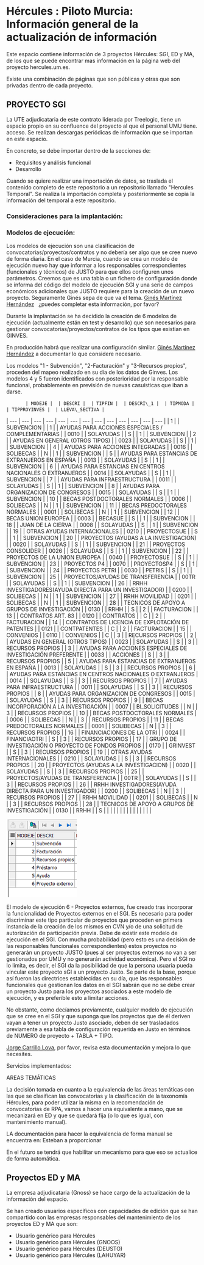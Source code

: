 # Hércules : Piloto Murcia: Información general de la actualización de información



Este espacio contiene información de 3 proyectos Hércules: SGI, ED y MA, de los que se puede encontrar mas información en la página web del proyecto hercules.um.es.

Existe una combinación de páginas que son públicas y otras que son privadas dentro de cada proyecto. 

## **PROYECTO SGI**

La UTE adjudicataria de este contrato liderada por Treelogic, tiene un espacio propio en su confluence del proyecto al que el personal UMU tiene. acceso. Se realizan descargas periódicas de información que se importan en este espacio. 

En concreto, se debe importar dentro de la secciones de:

* Requisitos y análisis funcional
* Desarrollo

Cuando se quiere realizar una importación de datos, se traslada el contenido completo de este repositorio a un repositorio llamado "Hercules Temporal". Se realiza la importación completa y posteriormente se copia la información del temporal a este repositorio.

### Consideraciones para la implantación:

### Modelos de ejecución:

Los modelos de ejecución son una clasificación de convocatorias/proyectos/contratos y no debería ser algo que se cree nuevo de forma diaria. En el caso de Murcia, cuando se crea un modelo de ejecución nuevo hay que informar a los responsables correspondientes (funcionales y técnicos) de JUSTO para que ellos configuren unos parámetros. Creemos que es una tabla o un fichero de configuración donde se informa del código del modelo de ejecución SGI y una serie de campos económicos adicionales que JUSTO requiere para la creación de un nuevo proyecto. Seguramente Ginés sepa de que va el tema. [Ginés Martínez Hernández](https://confluence.um.es/confluence/display/~gines.martinez@ticarum.es "https://confluence.um.es/confluence/display/~gines.martinez@ticarum.es")   ¿puedes completar esta información, por favor?

Durante la implantación se ha decidido la creación de 6 modelos de ejecución (actualmente están en test y desarrollo) que son necesarios para gestionar convocatorias/proyectos/contratos de los tipos que existian en GINVES. 

En producción habrá que realizar una configuración similar. [Ginés Martínez Hernández](https://confluence.um.es/confluence/display/~gines.martinez@ticarum.es "https://confluence.um.es/confluence/display/~gines.martinez@ticarum.es")  a documentar lo que considere necesario. 

Los modelos "1 \- Subvención", "2\-Facturación" y "3\-Recursos propios", proceden del mapeo realizado en su día de los datos de Ginves. Los modelos 4 y 5 fueron identificados con posterioridad por la responsable funcional, probablemente en previsión de nuevas casuísticas que iban a darse. 



           | MODEJE |  | DESCRI |  | TIPFIN |  | DESCRI\_1 |  | TIPMODA |  | TIPPROYINVES |  | LLEVA\_SECTIVA |
| --- | --- | --- | --- | --- | --- | --- | --- | --- | --- | --- | --- | --- |
| 1 |  | SUBVENCION |  | 1 |  | AYUDAS PARA ACCIONES ESPECIALES / COMPLEMENTARIAS |  | 0010 |  | SOLAYUDAS |  | S |
| 1 |  | SUBVENCION |  | 2 |  | AYUDAS EN GENERAL (OTROS TIPOS) |  | 0023 |  | SOLAYUDAS |  | S |
| 1 |  | SUBVENCION |  | 4 |  | AYUDAS PARA ACCIONES INTEGRADAS |  | 0016 |  | SOLIBECAS |  | N |
| 1 |  | SUBVENCION |  | 5 |  | AYUDAS PARA ESTANCIAS DE EXTRANJEROS EN ESPAÑA |  | 0013 |  | SOLAYUDAS |  | S |
| 1 |  | SUBVENCION |  | 6 |  | AYUDAS PARA ESTANCIAS EN CENTROS NACIONALES O EXTRANJEROS |  | 0014 |  | SOLAYUDAS |  | S |
| 1 |  | SUBVENCION |  | 7 |  | AYUDAS PARA INFRAESTRUCTURA |  | 0011 |  | SOLAYUDAS |  | S |
| 1 |  | SUBVENCION |  | 8 |  | AYUDAS PARA ORGANIZACION DE CONGRESOS |  | 0015 |  | SOLAYUDAS |  | S |
| 1 |  | SUBVENCION |  | 10 |  | BECAS POSTDOCTORALES NORMALES |  | 0006 |  | SOLIBECAS |  | N |
| 1 |  | SUBVENCION |  | 11 |  | BECAS PREDOCTORALES NORMALES |  | 0001 |  | SOLIBECAS |  | N |
| 1 |  | SUBVENCION |  | 12 |  | BECAS UNION EUROPEA |  | 0003 |  | BECASUE |  | S |
| 1 |  | SUBVENCION |  | 18 |  | JUAN DE LA CIERVA |  | 0008 |  | SOLAYUDAS |  | S |
| 1 |  | SUBVENCION |  | 19 |  | OTRAS AYUDAS INTERNACIONALES |  | 0210 |  | PROYECTOSUE |  | S |
| 1 |  | SUBVENCION |  | 20 |  | PROYECTOS (AYUDAS A LA INVESTIGACION) |  | 0020 |  | SOLAYUDAS |  | S |
| 1 |  | SUBVENCION |  | 21 |  | PROYECTOS CONSOLIDER |  | 0026 |  | SOLAYUDAS |  | S |
| 1 |  | SUBVENCION |  | 22 |  | PROYECTOS DE LA UNION EUROPEA |  | 0040 |  | PROYECTOSUE |  | S |
| 1 |  | SUBVENCION |  | 23 |  | PROYECTOS P4 |  | 0070 |  | PROYECTOSP4 |  | S |
| 1 |  | SUBVENCION |  | 24 |  | PROYECTOS PETRI |  | 0030 |  | PETRIS |  | S |
| 1 |  | SUBVENCION |  | 25 |  | PROYECTOS/AYUDAS DE TRANSFERENCIA |  | 00TR |  | SOLAYUDAS |  | S |
| 1 |  | SUBVENCION |  | 26 |  | RRHH INVESTIGADORES(AYUDA DIRECTA PARA UN INVESTIGADOR) |  | 0200 |  | SOLIBECAS |  | N |
| 1 |  | SUBVENCION |  | 27 |  | RRHH MOVILIDAD |  | 0201 |  | SOLIBECAS |  | N |
| 1 |  | SUBVENCION |  | 28 |  | TECNICOS DE APOYO A GRUPOS DE INVESTIGACIÓN |  | 0130 |  | RRHH |  | S |
| 2 |  | FACTURACION |  | 13 |  | CONTRATOS ART. 83 |  | 0120 |  | CONTRATOS |  | C |
| 2 |  | FACTURACION |  | 14 |  | CONTRATOS DE LICENCIA DE EXPLOTACIÓN DE PATENTES |  | 0121 |  | CONTPATENTES |  | C |
| 2 |  | FACTURACION |  | 15 |  | CONVENIOS |  | 0110 |  | CONVENIOS |  | C |
| 3 |  | RECURSOS PROPIOS |  | 2 |  | AYUDAS EN GENERAL (OTROS TIPOS) |  | 0023 |  | SOLAYUDAS |  | S |
| 3 |  | RECURSOS PROPIOS |  | 3 |  | AYUDAS PARA ACCIONES ESPECIALES DE INVESTIGACIÓN PREFERENTE |  | 0033 |  | ACCIONES |  | S |
| 3 |  | RECURSOS PROPIOS |  | 5 |  | AYUDAS PARA ESTANCIAS DE EXTRANJEROS EN ESPAÑA |  | 0013 |  | SOLAYUDAS |  | S |
| 3 |  | RECURSOS PROPIOS |  | 6 |  | AYUDAS PARA ESTANCIAS EN CENTROS NACIONALES O EXTRANJEROS |  | 0014 |  | SOLAYUDAS |  | S |
| 3 |  | RECURSOS PROPIOS |  | 7 |  | AYUDAS PARA INFRAESTRUCTURA |  | 0011 |  | SOLAYUDAS |  | S |
| 3 |  | RECURSOS PROPIOS |  | 8 |  | AYUDAS PARA ORGANIZACION DE CONGRESOS |  | 0015 |  | SOLAYUDAS |  | S |
| 3 |  | RECURSOS PROPIOS |  | 9 |  | BECAS INCORPORACIÓN A LA INVESTIGACIÓN |  | 0007 |  | BI\_SOLICITUDES |  | N |
| 3 |  | RECURSOS PROPIOS |  | 10 |  | BECAS POSTDOCTORALES NORMALES |  | 0006 |  | SOLIBECAS |  | N |
| 3 |  | RECURSOS PROPIOS |  | 11 |  | BECAS PREDOCTORALES NORMALES |  | 0001 |  | SOLIBECAS |  | N |
| 3 |  | RECURSOS PROPIOS |  | 16 |  | FINANCIACIONES DE LA OTRI |  | 0024 |  | FINANCIAOTRI |  | S |
| 3 |  | RECURSOS PROPIOS |  | 17 |  | GRUPO DE INVESTIGACIÓN O PROYECTO DE FONDOS PROPIOS |  | 0170 |  | GRINVEST |  | S |
| 3 |  | RECURSOS PROPIOS |  | 19 |  | OTRAS AYUDAS INTERNACIONALES |  | 0210 |  | SOLAYUDAS |  | S |
| 3 |  | RECURSOS PROPIOS |  | 20 |  | PROYECTOS (AYUDAS A LA INVESTIGACION) |  | 0020 |  | SOLAYUDAS |  | S |
| 3 |  | RECURSOS PROPIOS |  | 25 |  | PROYECTOS/AYUDAS DE TRANSFERENCIA |  | 00TR |  | SOLAYUDAS |  | S |
| 3 |  | RECURSOS PROPIOS |  | 26 |  | RRHH INVESTIGADORES(AYUDA DIRECTA PARA UN INVESTIGADOR) |  | 0200 |  | SOLIBECAS |  | N |
| 3 |  | RECURSOS PROPIOS |  | 27 |  | RRHH MOVILIDAD |  | 0201 |  | SOLIBECAS |  | N |
| 3 |  | RECURSOS PROPIOS |  | 28 |  | TECNICOS DE APOYO A GRUPOS DE INVESTIGACIÓN |  | 0130 |  | RRHH |  | S |
|  |  |  |  |  |  |  |  |  |  |  |  |  |

  


![](/attachments/598147225/598148696.png)

El modelo de ejecución 6 \- Proyectos externos, fue creado tras incorporar la funcionalidad de Proyectos externos en el SGI. Es necesario para poder discriminar este tipo particular de proyectos que proceden en primera instancia de la creación de los mismos en CVN y/o de una solicitud de autorización de participación previa. Debe de existir este modelo de ejecución en el SGI. Con mucha probabilidad (pero esto es una decisión de las responsables funcionales correspondientes) estos proyectos no generarán un proyecto JUSTO (pues al ser proyectos externos no van a ser gestionados por UMU y no generarán actividad económica). Pero el SGI no lo limita, es decir, el SGI da la posibilidad de que la persona usuaria pueda vincular este proyecto sGI a un proyecto Justo. Se parte de la base, porque así fueron las directrices establecidas en su día, que las responsables funcionales que gestionan los datos en el SGI sabrán que no se debe crear un proyecto Justo para los proyectos asociados a este modelo de ejecución, y es preferible esto a limitar acciones.

No obstante, como decíamos previamente, cualquier modelo de ejecución que se cree en el SGI y que suponga que los proyectos que de él deriven vayan a tener un proyecto Justo asociado, deben de ser trasladados previamente a esa tabla de configuración requerida en Justo en términos de NUMERO de proyecto \+ TABLA \+ TIPO.

[Jorge Carrillo Lova](https://confluence.um.es/confluence/display/~jorgecl@um.es "https://confluence.um.es/confluence/display/~jorgecl@um.es"), por favor, revisa esta documentación y mejora lo que necesites.

  


Servicios implementados:

AREAS TEMÁTICAS

La decisión tomada en cuanto a la equivalencia de las áreas temáticas con las que se clasifican las convocatorias y la clasificación de la taxonomía Hércules, para poder utilizar la misma en la recomendación de convocatorias de RPA, vamos a hacer una equivalente a mano, que se mecanizará en ED y que se quedará fija (o lo que es igual, con mantenimiento manual). 

LA documentación para hacer la equivalencia de forma manual se encuentra en: Esteban a proporcionar

En el futuro se tendrá que habilitar un mecanismo para que eso se actualice de forma automática.

## **Proyectos ED y MA**

La empresa adjudicataria (Gnoss) se hace cargo de la actualización de la información del espacio.

Se han creado usuarios específicos con capacidades de edición que se han compartido con las empresas responsables del mantenimiento de los proyectos ED y MA que son:

* Usuario genérico para Hércules
* Usuario genérico para Hércules (GNOOS)
* Usuario genérico para Hércules (DEUSTO)
* Usuario genérico para Hércules (LAHUYAR)

  





